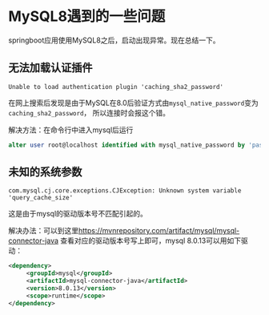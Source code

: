 # MySQL8遇到的一些问题

springboot应用使用MySQL8之后，启动出现异常。现在总结一下。

## 无法加载认证插件

`Unable to load authentication plugin 'caching_sha2_password'`

在网上搜索后发现是由于MySQL在8.0后验证方式由`mysql_native_password`变为`caching_sha2_password`，
所以连接时会报这个错。

解决方法：在命令行中进入mysql后运行
```sql
alter user root@localhost identified with mysql_native_password by 'password';
```

## 未知的系统参数

`com.mysql.cj.core.exceptions.CJException: Unknown system variable 'query_cache_size'`

这是由于mysql的驱动版本号不匹配引起的。

解决办法：可以到这里<https://mvnrepository.com/artifact/mysql/mysql-connector-java>
查看对应的驱动版本号写上即可，mysql 8.0.13可以用如下驱动：
```xml
<dependency>
     <groupId>mysql</groupId>
     <artifactId>mysql-connector-java</artifactId>
     <version>8.0.13</version>
     <scope>runtime</scope>
</dependency>
```
